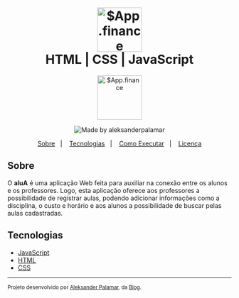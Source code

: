 <h1 align="center">
    <img alt="$App.finance" src="https://cdn.discordapp.com/attachments/811800332006457356/836695414613868614/logo.png" height="100px" /><br>   
    HTML | CSS | JavaScript
</h1>
<div align="center">
    <img alt="$App.finance" src="https://cdn.discordapp.com/attachments/811800332006457356/836696044783403018/appfinance.png" height="100px" /> 
</div>    
<p align="center">   
  <img alt="Made by aleksanderpalamar" src="https://img.shields.io/badge/made%20by-aleksanderpalamar-%237519C1?style=flat-square">  
</p>
<p align="center">
  <a href="#sobre">Sobre</a>&nbsp;&nbsp;&nbsp;|&nbsp;&nbsp;&nbsp;
  <a href="#tecnologias">Tecnologias</a>&nbsp;&nbsp;&nbsp;|&nbsp;&nbsp;&nbsp;
  <a href="#como-executar">Como Executar</a>&nbsp;&nbsp;&nbsp;|&nbsp;&nbsp;&nbsp;
  <a href="#licença">Licença</a>
</p>

## Sobre

O **aluA** é uma aplicação Web feita para auxiliar na conexão entre os alunos e os professores. Logo, esta aplicação oferece aos professores a possibilidade de registrar aulas, podendo adicionar informações como a disciplina, o custo e horário e aos alunos a possibilidade de buscar pelas aulas cadastradas.

## Tecnologias

-  [JavaScript]()
-  [HTML]()
-  [CSS]()
---
<sup>Projeto desenvolvido por [Aleksander Palamar](https://palamarsolutionit.com.br), da [Blog](https://linuxupdate.com.br).</sup>